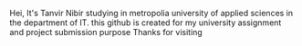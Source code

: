 Hei, It's Tanvir Nibir studying in metropolia university of applied sciences in the department of IT.
this github is created for my university assignment and project submission purpose 
Thanks for visiting 
